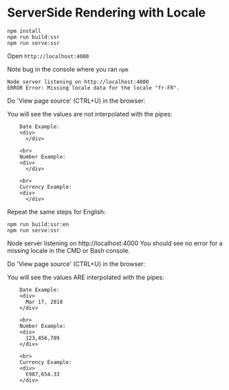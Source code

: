 # ServerSide Rendering with Locale

``` 
npm install
npm run build:ssr
npm run serve:ssr
```

Open `http://localhost:4000`

Note bug in the console where you ran `npm` 

```
Node server listening on http://localhost:4000
ERROR Error: Missing locale data for the locale "fr-FR".
```

Do 'View page source' (CTRL+U)  in the browser:

You will see the values are not interpolated with the pipes:

```
    Date Example:
    <div>
      </div>

    <br>
    Number Example:
    <div>
      </div>

    <br>
    Currency Example:
    <div>
      </div>
```

Repeat the same steps for English:

```
npm run build:ssr:en
npm run serve:ssr
```

Node server listening on http://localhost:4000
You should see no error for a missing locale in the CMD or Bash console.

Do 'View page source' (CTRL+U)  in the browser:

You will see the values ARE interpolated with the pipes:

```
    Date Example:
    <div>
      Mar 17, 2018
    </div>

    <br>
    Number Example:
    <div>
      123,456,789
    </div>

    <br>
    Currency Example:
    <div>
      €987,654.33
    </div>
```